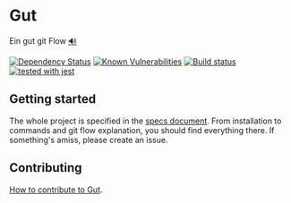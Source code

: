 # Gut

Ein gut git Flow [🔊](https://translate.google.com/?tl=de#de/en/Ein%20gut%20git%20Flow)

[![Dependency Status](https://david-dm.org/quilicicf/gut.svg)](https://david-dm.org/quilicicf/gut)
[![Known Vulnerabilities](https://snyk.io/test/github/quilicicf/gut/badge.svg)](https://snyk.io/test/github/quilicicf/gut)
[![Build status](https://travis-ci.org/quilicicf/Gut.svg?branch=master)](https://travis-ci.org/quilicicf/Gut/builds)
[![tested with jest](https://img.shields.io/badge/tested_with-jest-99424f.svg)](https://github.com/facebook/jest)

## Getting started

The whole project is specified in the [specs document](./specs/user_documentation.md).
From installation to commands and git flow explanation, you should find everything there.
If something's amiss, please create an issue.

## Contributing

[How to contribute to Gut](./.github/CONTRIBUTING.md).
